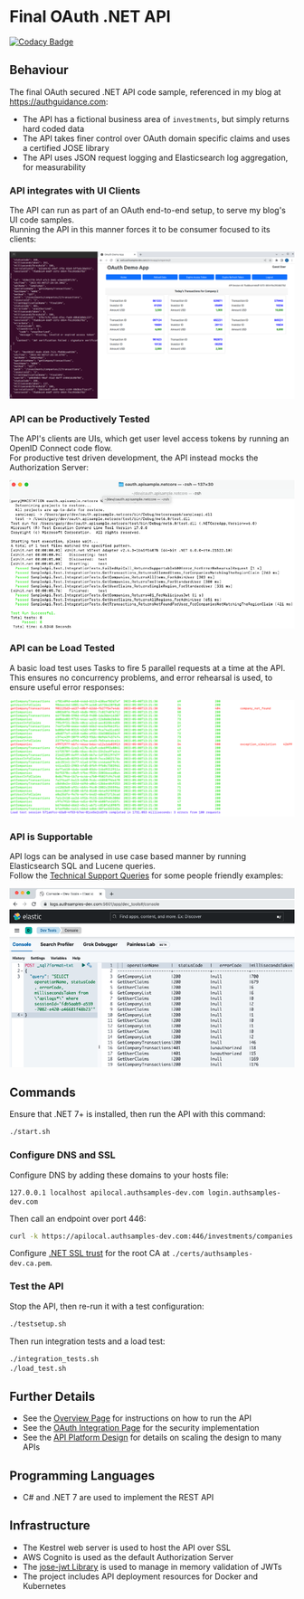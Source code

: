 # Final OAuth .NET API

[![Codacy Badge](https://app.codacy.com/project/badge/Grade/18e0bf7a5ae8420d989d62b287245f0a)](https://www.codacy.com/gh/gary-archer/oauth.apisample.netcore/dashboard?utm_source=github.com&amp;utm_medium=referral&amp;utm_content=gary-archer/oauth.apisample.netcore&amp;utm_campaign=Badge_Grade)

## Behaviour

The final OAuth secured .NET API code sample, referenced in my blog at https://authguidance.com:

- The API has a fictional business area of `investments`, but simply returns hard coded data
- The API takes finer control over OAuth domain specific claims and uses a certified JOSE library
- The API uses JSON request logging and Elasticsearch log aggregation, for measurability

### API integrates with UI Clients

The API can run as part of an OAuth end-to-end setup, to serve my blog's UI code samples.\
Running the API in this manner forces it to be consumer focused to its clients:

![SPA and API](./images/spa-and-api.png)

### API can be Productively Tested

The API's clients are UIs, which get user level access tokens by running an OpenID Connect code flow.\
For productive test driven development, the API instead mocks the Authorization Server:

![Test Driven Development](./images/tests.png)

### API can be Load Tested

A basic load test uses Tasks to fire 5 parallel requests at a time at the API.\
This ensures no concurrency problems, and error rehearsal is used, to ensure useful error responses:

![Load Test](./images/loadtest.png)

### API is Supportable

API logs can be analysed in use case based manner by running Elasticsearch SQL and Lucene queries.\
Follow the [Technical Support Queries](https://authguidance.com/2019/08/02/intelligent-api-platform-analysis/) for some people friendly examples:

![Support Queries](./images/support-queries.png)

## Commands

Ensure that .NET 7+ is installed, then run the API with this command:

```bash
./start.sh
```

### Configure DNS and SSL

Configure DNS by adding these domains to your hosts file:

```text
127.0.0.1 localhost apilocal.authsamples-dev.com login.authsamples-dev.com
```

Then call an endpoint over port 446:

```bash
curl -k https://apilocal.authsamples-dev.com:446/investments/companies
```

Configure [.NET SSL trust](https://authguidance.com/2017/11/11/developer-ssl-setup/#os-ssl-trust) for the root CA at `./certs/authsamples-dev.ca.pem`.

### Test the API

Stop the API, then re-run it with a test configuration:

```bash
./testsetup.sh
```

Then run integration tests and a load test:

```bash
./integration_tests.sh
./load_test.sh
```

## Further Details

* See the [Overview Page](https://authguidance.com/2018/01/05/net-core-code-sample-overview) for instructions on how to run the API
* See the [OAuth Integration Page](https://authguidance.com/2018/01/06/net-core-api-key-coding-points) for the security implementation
* See the [API Platform Design](https://authguidance.com/api-platform-design/) for details on scaling the design to many APIs

## Programming Languages

* C# and .NET 7 are used to implement the REST API

## Infrastructure

* The Kestrel web server is used to host the API over SSL
* AWS Cognito is used as the default Authorization Server
* The [jose-jwt Library](https://github.com/dvsekhvalnov/jose-jwt) is used to manage in memory validation of JWTs
* The project includes API deployment resources for Docker and Kubernetes
